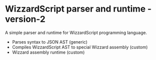WizzardScript parser and runtime - version-2
============================================

A simple parser and runtime for WizzardScript programming language.

- Parses syntax to JSON AST (generic)
- Compiles WizzardScript AST to special Wizzard assembly (custom)
- Wizzard assembly runtime (custom)

